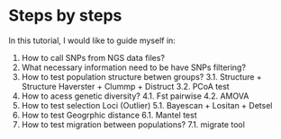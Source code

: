 # Steps by steps
In this tutorial, I would like to guide myself in:
1. How to call SNPs from NGS data files?
2. What necessary information need to be have SNPs filtering?
3. How to test population structure betwen groups?
  3.1. Structure + Structure Haverster + Clummp + Distruct
  3.2. PCoA test
4. How to acess genetic diversity?
  4.1. Fst pairwise
  4.2. AMOVA
5. How to test selection Loci (Outlier)
  5.1. Bayescan + Lositan + Detsel
6. How to test Geogrphic distance
  6.1. Mantel test
7. How to test migration between populations?
  7.1. migrate tool

